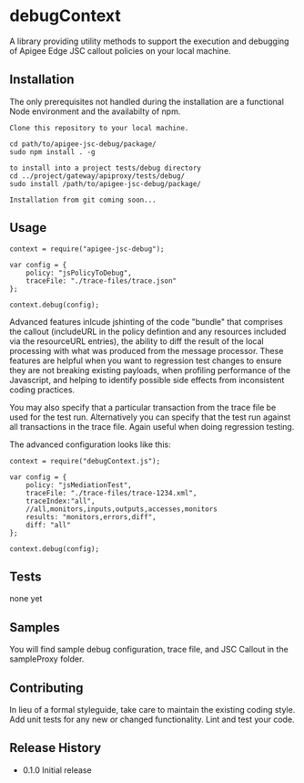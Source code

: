 debugContext
============

A  library providing utility methods to support the execution and debugging of Apigee Edge JSC callout policies on your local machine.

## Installation

The only prerequisites not handled during the installation are a functional Node environment and the availabilty of npm. 
	
	Clone this repository to your local machine.
	
	cd path/to/apigee-jsc-debug/package/
	sudo npm install . -g

	to install into a project tests/debug directory
	cd ../project/gateway/apiproxy/tests/debug/
	sudo install /path/to/apigee-jsc-debug/package/

	Installation from git coming soon...

## Usage

	context = require("apigee-jsc-debug");

	var config = {	
    	policy: "jsPolicyToDebug",
    	traceFile: "./trace-files/trace.json"
	};

	context.debug(config);

Advanced features inlcude jshinting of the code "bundle" that comprises the callout (includeURL in the policy defintion and any resources included via the resourceURL entries), the ability to diff the result of the local processing with what was produced from the message processor. These features are helpful when you want to regression test changes to ensure they are not breaking existing payloads, when profiling performance of the Javascript, and helping to identify possible side effects from inconsistent coding practices. 

You may also specify that a particular transaction from the trace file be used for the test run. Alternatively you can specify that the test run against all transactions in the trace file. Again useful when doing regression testing.

The advanced configuration looks like this:

	context = require("debugContext.js");

	var config = {
	    policy: "jsMediationTest",
	    traceFile: "./trace-files/trace-1234.xml",
	    traceIndex:"all",
	    //all,monitors,inputs,outputs,accesses,monitors
	    results: "monitors,errors,diff",
	    diff: "all"
	};

	context.debug(config);

## Tests

  none yet

## Samples

You will find sample debug configuration, trace file, and JSC Callout in the sampleProxy folder.

## Contributing

In lieu of a formal styleguide, take care to maintain the existing coding style.
Add unit tests for any new or changed functionality. Lint and test your code.

## Release History

* 0.1.0 Initial release